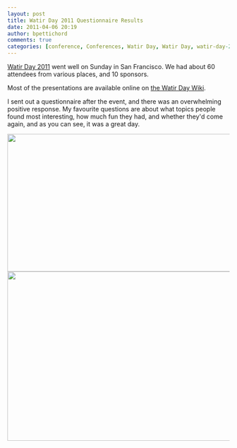 ```yaml
---
layout: post
title: Watir Day 2011 Questionnaire Results
date: 2011-04-06 20:19
author: bpettichord
comments: true
categories: [conference, Conferences, Watir Day, Watir Day, watir-day-2011]
---
```

<a href="http://watir.com/watir-day/">Watir Day 2011</a> went well on Sunday in San Francisco. We had about 60 attendees from various places, and 10 sponsors.

Most of the presentations are available online on <a href="http://wiki.openqa.org/display/WTR/Watir+Day+Presentations">the Watir Day Wiki</a>.

I sent out a questionnaire after the event, and there was an overwhelming positive response. My favourite questions are about what topics people found most interesting, how much fun they had, and whether they'd come again, and as you can see, it was a great day.

<img src="http://watir001.files.wordpress.com/2011/04/watir-day-topics.png" alt="" title="Watir Day Topics" width="600" height="312" class="alignnone size-full wp-image-777" />

<img src="http://watir001.files.wordpress.com/2011/04/watir-day-fun.png" alt="" title="Watir Day Fun" width="600" height="384" class="alignnone size-full wp-image-778" />


